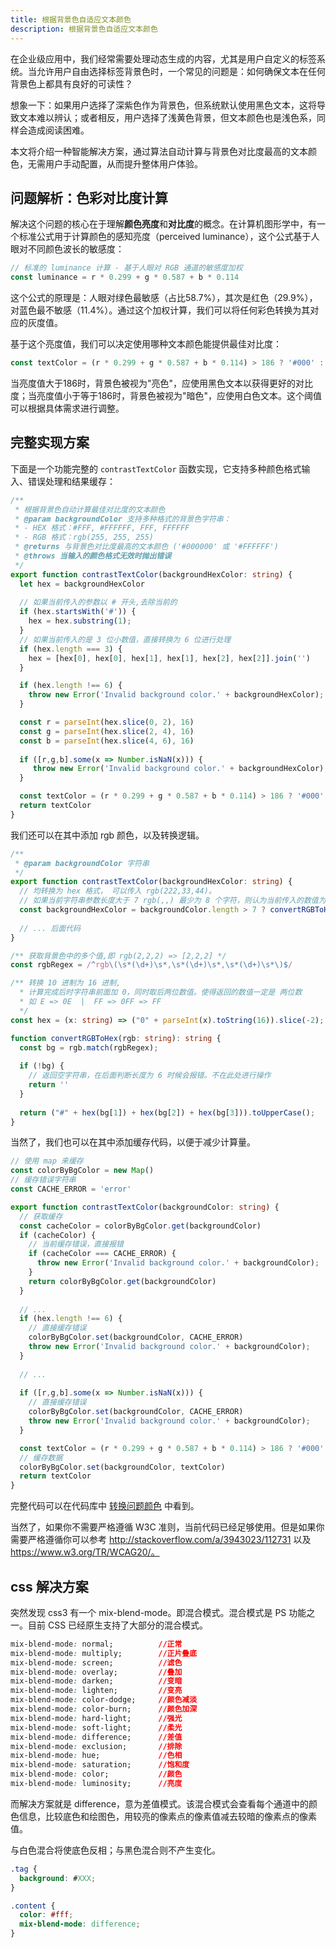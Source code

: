 ```yaml
---
title: 根据背景色自适应文本颜色
description: 根据背景色自适应文本颜色
---
```


在企业级应用中，我们经常需要处理动态生成的内容，尤其是用户自定义的标签系统。当允许用户自由选择标签背景色时，一个常见的问题是：如何确保文本在任何背景色上都具有良好的可读性？

想象一下：如果用户选择了深紫色作为背景色，但系统默认使用黑色文本，这将导致文本难以辨认；或者相反，用户选择了浅黄色背景，但文本颜色也是浅色系，同样会造成阅读困难。

本文将介绍一种智能解决方案，通过算法自动计算与背景色对比度最高的文本颜色，无需用户手动配置，从而提升整体用户体验。

## 问题解析：色彩对比度计算

解决这个问题的核心在于理解**颜色亮度**和**对比度**的概念。在计算机图形学中，有一个标准公式用于计算颜色的感知亮度（perceived luminance），这个公式基于人眼对不同颜色波长的敏感度：

```js
// 标准的 luminance 计算 - 基于人眼对 RGB 通道的敏感度加权
const luminance = r * 0.299 + g * 0.587 + b * 0.114
```

这个公式的原理是：人眼对绿色最敏感（占比58.7%），其次是红色（29.9%），对蓝色最不敏感（11.4%）。通过这个加权计算，我们可以将任何彩色转换为其对应的灰度值。

基于这个亮度值，我们可以决定使用哪种文本颜色能提供最佳对比度：

```typescript
const textColor = (r * 0.299 + g * 0.587 + b * 0.114) > 186 ? '#000' : '#FFF'	
```

当亮度值大于186时，背景色被视为"亮色"，应使用黑色文本以获得更好的对比度；当亮度值小于等于186时，背景色被视为"暗色"，应使用白色文本。这个阈值可以根据具体需求进行调整。

## 完整实现方案

下面是一个功能完整的 `contrastTextColor` 函数实现，它支持多种颜色格式输入、错误处理和结果缓存：

```typescript
/**
 * 根据背景色自动计算最佳对比度的文本颜色
 * @param backgroundColor 支持多种格式的背景色字符串：
 * - HEX 格式：#FFF, #FFFFFF, FFF, FFFFFF
 * - RGB 格式：rgb(255, 255, 255)
 * @returns 与背景色对比度最高的文本颜色 ('#000000' 或 '#FFFFFF')
 * @throws 当输入的颜色格式无效时抛出错误
 */
export function contrastTextColor(backgroundHexColor: string) {
  let hex = backgroundHexColor
  
  // 如果当前传入的参数以 # 开头,去除当前的
  if (hex.startsWith('#')) {
    hex = hex.substring(1);
  }
  // 如果当前传入的是 3 位小数值，直接转换为 6 位进行处理
  if (hex.length === 3) {
    hex = [hex[0], hex[0], hex[1], hex[1], hex[2], hex[2]].join('')
  }

  if (hex.length !== 6) {
    throw new Error('Invalid background color.' + backgroundHexColor);
  }

  const r = parseInt(hex.slice(0, 2), 16)
  const g = parseInt(hex.slice(2, 4), 16)
  const b = parseInt(hex.slice(4, 6), 16)
  
  if ([r,g,b].some(x => Number.isNaN(x))) {
     throw new Error('Invalid background color.' + backgroundHexColor);
  }

  const textColor = (r * 0.299 + g * 0.587 + b * 0.114) > 186 ? '#000' : '#FFF'
  return textColor
}


```

我们还可以在其中添加 rgb 颜色，以及转换逻辑。

```ts
/**
 * @param backgroundColor 字符串
 */
export function contrastTextColor(backgroundHexColor: string) {
  // 均转换为 hex 格式， 可以传入 rgb(222,33,44)。
  // 如果当前字符串参数长度大于 7 rgb(,,) 最少为 8 个字符，则认为当前传入的数值为 rgb，进行转换
  const backgroundHexColor = backgroundColor.length > 7 ? convertRGBToHex(backgroundColor) : backgroundColor
  
  // ... 后面代码
}

/** 获取背景色中的多个值,即 rgb(2,2,2) => [2,2,2] */
const rgbRegex = /^rgb\(\s*(\d+)\s*,\s*(\d+)\s*,\s*(\d+)\s*\)$/

/** 转换 10 进制为 16 进制, 
  * 计算完成后时字符串前面加 0，同时取后两位数值。使得返回的数值一定是 两位数
  * 如 E => 0E  |  FF => 0FF => FF
  */
const hex = (x: string) => ("0" + parseInt(x).toString(16)).slice(-2);

function convertRGBToHex(rgb: string): string {
  const bg = rgb.match(rgbRegex);
  
  if (!bg) {
    // 返回空字符串，在后面判断长度为 6 时候会报错。不在此处进行操作
    return ''
  }
  
  return ("#" + hex(bg[1]) + hex(bg[2]) + hex(bg[3])).toUpperCase();
}
```

当然了，我们也可以在其中添加缓存代码，以便于减少计算量。

```ts
// 使用 map 来缓存 
const colorByBgColor = new Map()
// 缓存错误字符串
const CACHE_ERROR = 'error'

export function contrastTextColor(backgroundColor: string) {
  // 获取缓存
  const cacheColor = colorByBgColor.get(backgroundColor)
  if (cacheColor) {
    // 当前缓存错误，直接报错
    if (cacheColor === CACHE_ERROR) {
      throw new Error('Invalid background color.' + backgroundColor);
    }
    return colorByBgColor.get(backgroundColor)
  }
  
  // ...
  if (hex.length !== 6) {
    // 直接缓存错误
    colorByBgColor.set(backgroundColor, CACHE_ERROR)
    throw new Error('Invalid background color.' + backgroundColor);
  }
  
  // ...
  
  if ([r,g,b].some(x => Number.isNaN(x))) {
    // 直接缓存错误
    colorByBgColor.set(backgroundColor, CACHE_ERROR)
    throw new Error('Invalid background color.' + backgroundColor);
  }

  const textColor = (r * 0.299 + g * 0.587 + b * 0.114) > 186 ? '#000' : '#FFF'
  // 缓存数据
  colorByBgColor.set(backgroundColor, textColor)
  return textColor
}
```

完整代码可以在代码库中 [转换问题颜色](https://github.com/wsafight/Daily-Algorithm/blob/master/src/fun/contrast-text-color.ts) 中看到。

当然了，如果你不需要严格遵循 W3C 准则，当前代码已经足够使用。但是如果你需要严格遵循你可以参考 http://stackoverflow.com/a/3943023/112731 以及 https://www.w3.org/TR/WCAG20/。


## css 解决方案

突然发现 css3 有一个 mix-blend-mode。即混合模式。混合模式是 PS 功能之一。目前 CSS 已经原生支持了大部分的混合模式。

```css
mix-blend-mode: normal;          //正常
mix-blend-mode: multiply;        //正片叠底
mix-blend-mode: screen;          //滤色
mix-blend-mode: overlay;         //叠加
mix-blend-mode: darken;          //变暗
mix-blend-mode: lighten;         //变亮
mix-blend-mode: color-dodge;     //颜色减淡
mix-blend-mode: color-burn;      //颜色加深
mix-blend-mode: hard-light;      //强光
mix-blend-mode: soft-light;      //柔光
mix-blend-mode: difference;      //差值
mix-blend-mode: exclusion;       //排除
mix-blend-mode: hue;             //色相
mix-blend-mode: saturation;      //饱和度
mix-blend-mode: color;           //颜色
mix-blend-mode: luminosity;      //亮度
```

而解决方案就是 difference，意为差值模式。该混合模式会查看每个通道中的颜色信息，比较底色和绘图色，用较亮的像素点的像素值减去较暗的像素点的像素值。

与白色混合将使底色反相；与黑色混合则不产生变化。

```css
.tag {
  background: #XXX;
}

.content {
  color: #fff;
  mix-blend-mode: difference;
}
```


